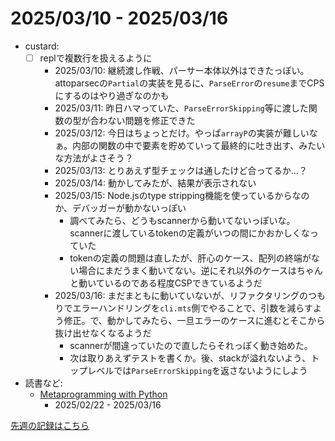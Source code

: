 # 2025/03/10 - 2025/03/16

- custard:
    - [ ] replで複数行を扱えるように
        - 2025/03/10: 継続渡し作戦、パーサー本体以外はできたっぽい。attoparsecの`Partial`の実装を見るに、`ParseError`の`resume`までCPSにするのはやり過ぎなのかも
        - 2025/03/11: 昨日ハマっていた、`ParseErrorSkipping`等に渡した関数の型が合わない問題を修正できた
        - 2025/03/12: 今日はちょっとだけ。やっぱ`arrayP`の実装が難しいなぁ。内部の関数の中で要素を貯めていって最終的に吐き出す、みたいな方法がよさそう？
        - 2025/03/13: とりあえず型チェックは通したけど合ってるか...？
        - 2025/03/14: 動かしてみたが、結果が表示されない
        - 2025/03/15: Node.jsのtype stripping機能を使っているからなのか、デバッガーが動かないっぽい
            - 調べてみたら、どうもscannerから動いてないっぽいな。scannerに渡しているtokenの定義がいつの間にかおかしくなっていた
            - tokenの定義の問題は直したが、肝心のケース、配列の終端がない場合にまだうまく動いてない。逆にそれ以外のケースはちゃんと動いているのである程度CSPできているようだ
        - 2025/03/16: まだまともに動いていないが、リファクタリングのつもりでエラーハンドリングを`cli.mts`側でやることで、引数を減らすよう修正。で、動かしてみたら、一旦エラーのケースに進むとそこから抜け出せなくなるようだ
            - scannerが間違っていたので直したらそれっぽく動き始めた。
            - 次は取りあえずテストを書くか。後、stackが溢れないよう、トップレベルでは`ParseErrorSkipping`を返さないようにしよう
- 読書など:
    - [Metaprogramming with Python](https://www.packtpub.com/en-us/product/metaprogramming-with-python-9781838554651)
        - 2025/02/22 - 2025/03/16

[先週の記録はこちら](https://github.com/igrep/daily-commits/blob/34ac4245c401a1c859ed8a36436a947f9e6cd75a/yesterday.md)
